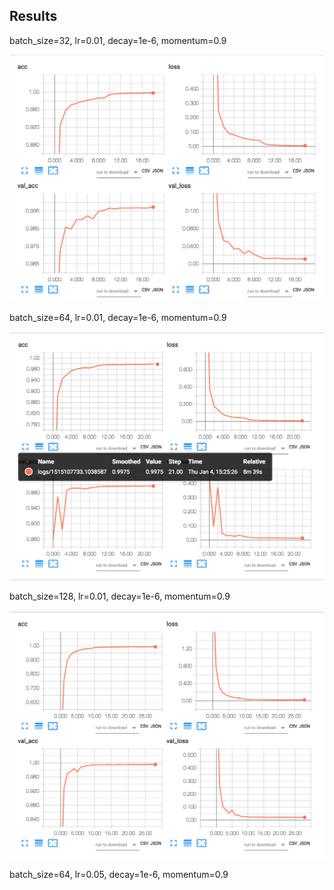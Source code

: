 ## Results

batch_size=32, lr=0.01, decay=1e-6, momentum=0.9

![Image](results/1.png)

batch_size=64, lr=0.01, decay=1e-6, momentum=0.9

![Image](results/2.png)

batch_size=128, lr=0.01, decay=1e-6, momentum=0.9

![Image](results/3.png)

batch_size=64, lr=0.05, decay=1e-6, momentum=0.9
